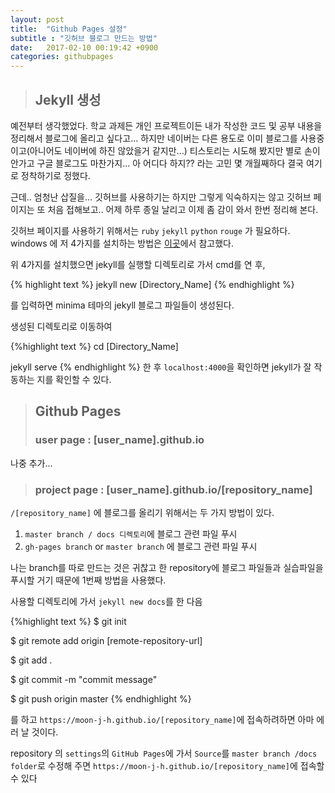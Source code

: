 ```yaml
---
layout: post
title:  "Github Pages 설정"
subtitle : "깃허브 블로그 만드는 방법"
date:   2017-02-10 00:19:42 +0900
categories: githubpages
---
```


> ## Jekyll 생성

예전부터 생각했었다. 학교 과제든 개인 프로젝트이든 내가 작성한 코드 및 공부 내용을 정리해서 블로그에 올리고 싶다고... 
하지만 네이버는 다른 용도로 이미 블로그를 사용중이고(아니어도 네이버에 하진 않았을거 같지만...) 티스토리는 시도해 봤지만 별로 손이 안가고
구글 블로그도 마찬가지... 아 어디다 하지?? 라는 고민 몇 개월째하다 결국 여기로 정착하기로 정했다.

근데.. 엄청난 삽질을... 깃허브를 사용하기는 하지만 그렇게 익숙하지는 않고 깃허브 페이지는 또 처음 접해보고.. 
어제 하루 종일 날리고 이제 좀 감이 와서 한번 정리해 본다.

 깃허브 페이지를 사용하기 위해서는 `ruby` `jekyll` `python` `rouge` 가 필요하다.
 windows 에 저 4가지를 설치하는 방법은 [이곳][whatap-windows-jekyll]에서 참고했다.

위 4가지를 설치했으면 jekyll를 실행할 디렉토리로 가서 cmd를 연 후,

{% highlight text %}
jekyll new [Directory_Name]
{% endhighlight %}

를 입력하면 minima 테마의 jekyll 블로그 파일들이 생성된다.

생성된 디렉토리로 이동하여

{%highlight text %}
cd [Directory_Name]

jekyll serve
{% endhighlight %}
한 후 `localhost:4000`을 확인하면 jekyll가 잘 작동하는 지를 확인할 수 있다.

> ## Github Pages
> ### user page : [user_name].github.io

나중 추가...


> ### project page : [user_name].github.io/[repository_name]

`/[repository_name]` 에 블로그를 올리기 위해서는 두 가지 방법이 있다.
1. `master branch / docs 디렉토리`에 블로그 관련 파일 푸시
2. `gh-pages branch` or  `master branch` 에 블로그 관련 파일 푸시

나는 branch를 따로 만드는 것은 귀찮고 한 repository에 블로그 파일들과 실습파일을 푸시할 거기 때문에
1번째 방법을 사용했다.

사용할 디렉토리에 가서 `jekyll new docs`를 한 다음

{%highlight text %}
$ git init

$ git remote add origin [remote-repository-url]

$ git add .

$ git commit -m "commit message"

$ git push origin master
{% endhighlight %}

를 하고 `https://moon-j-h.github.io/[repository_name]`에 접속하려하면 아마 에러 날 것이다.

repository 의 `settings`의 `GitHub Pages`에 가서 `Source`를 `master branch /docs folder`로 수정해 주면
`https://moon-j-h.github.io/[repository_name]`에 접속할 수 있다



[whatap-windows-jekyll]: http://tech.whatap.io/2015/09/11/install-jekyll-on-windows/

